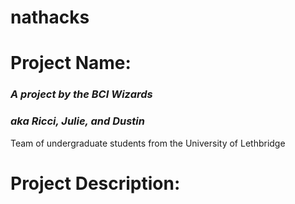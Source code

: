 # nathacks

# Project Name:


### *A project by the BCI Wizards*
### *aka Ricci, Julie, and Dustin*

Team of undergraduate students from the University of Lethbridge

# Project Description:
